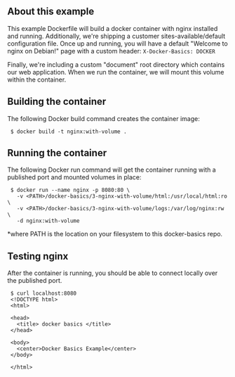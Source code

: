 About this example
------------------
This example Dockerfile will build a docker container with nginx installed and running. 
Additionally, we're shipping a customer sites-available/default configuration file. Once
up and running, you will have a default "Welcome to nginx on Debian!" page with a custom
header: `X-Docker-Basics: DOCKER`

Finally, we're including a custom "document" root directory which contains our web
application. When we run the container, we will mount this volume within the container.


Building the container
----------------------
The following Docker build command creates the container image:
```
 $ docker build -t nginx:with-volume .
```

Running the container
---------------------
The following Docker run command will get the container running with a published port and mounted
volumes in place:
```
 $ docker run --name nginx -p 8080:80 \
   -v <PATH>/docker-basics/3-nginx-with-volume/html:/usr/local/html:ro \
   -v <PATH>/docker-basics/3-nginx-with-volume/logs:/var/log/nginx:rw \
   -d nginx:with-volume
```
*where PATH is the location on your filesystem to this docker-basics repo.

Testing nginx
-------------
After the container is running, you should be able to connect locally over the published port.
```
 $ curl localhost:8080
 <!DOCTYPE html>
 <html>

 <head>
   <title> docker basics </title>
 </head>

 <body>
   <center>Docker Basics Example</center>
 </body>

 </html>
```
